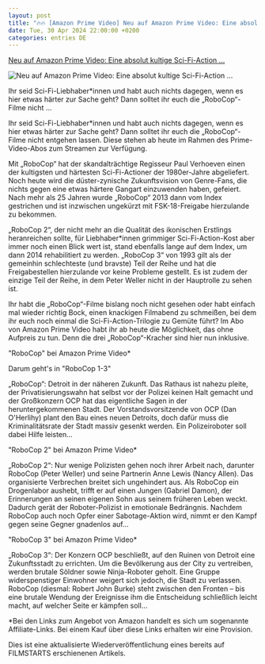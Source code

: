 ```yaml
---
layout: post
title: "🔥🔥 [Amazon Prime Video] Neu auf Amazon Prime Video: Eine absolut kultige Sci-Fi-Action ..."
date: Tue, 30 Apr 2024 22:00:00 +0200
categories: entries DE
---
```

[Neu auf Amazon Prime Video: Eine absolut kultige Sci-Fi-Action ...](https://www.filmstarts.de/nachrichten/1000078802.html)

![Neu auf Amazon Prime Video: Eine absolut kultige Sci-Fi-Action ...](https://de.web.img3.acsta.net/img/ce/f2/cef2b1ccca5f628c95f9c57b27045f81.jpg)

Ihr seid Sci-Fi-Liebhaber*innen und habt auch nichts dagegen, wenn es hier etwas härter zur Sache geht? Dann solltet ihr euch die „RoboCop“-Filme nicht ...

Ihr seid Sci-Fi-Liebhaber*innen und habt auch nichts dagegen, wenn es hier etwas härter zur Sache geht? Dann solltet ihr euch die „RoboCop“-Filme nicht entgehen lassen. Diese stehen ab heute im Rahmen des Prime-Video-Abos zum Streamen zur Verfügung.

Mit „RoboCop“ hat der skandalträchtige Regisseur Paul Verhoeven einen der kultigsten und härtesten Sci-Fi-Actioner der 1980er-Jahre abgeliefert. Noch heute wird die düster-zynische Zukunftsvision von Genre-Fans, die nichts gegen eine etwas härtere Gangart einzuwenden haben, gefeiert. Nach mehr als 25 Jahren wurde „RoboCop“ 2013 dann vom Index gestrichen und ist inzwischen ungekürzt mit FSK-18-Freigabe hierzulande zu bekommen.

„RoboCop 2“, der nicht mehr an die Qualität des ikonischen Erstlings heranreichen sollte, für Liebhaber*innen grimmiger Sci-Fi-Action-Kost aber immer noch einen Blick wert ist, stand ebenfalls lange auf dem Index, um dann 2014 rehabilitiert zu werden. „RoboCop 3“ von 1993 gilt als der gemeinhin schlechteste (und bravste) Teil der Reihe und hat die Freigabestellen hierzulande vor keine Probleme gestellt. Es ist zudem der einzige Teil der Reihe, in dem Peter Weller nicht in der Hauptrolle zu sehen ist.

Ihr habt die „RoboCop“-Filme bislang noch nicht gesehen oder habt einfach mal wieder richtig Bock, einen knackigen Filmabend zu schmeißen, bei dem ihr euch noch einmal die Sci-Fi-Action-Trilogie zu Gemüte führt? Im Abo von Amazon Prime Video habt ihr ab heute die Möglichkeit, das ohne Aufpreis zu tun. Denn die drei „RoboCop“-Kracher sind hier nun inklusive.

"RoboCop" bei Amazon Prime Video*

Darum geht's in "RoboCop 1-3"

„RoboCop“: Detroit in der näheren Zukunft. Das Rathaus ist nahezu pleite, der Privatisierungswahn hat selbst vor der Polizei keinen Halt gemacht und der Großkonzern OCP hat das eigentliche Sagen in der heruntergekommenen Stadt. Der Vorstandsvorsitzende von OCP (Dan O'Herlihy) plant den Bau eines neuen Detroits, doch dafür muss die Kriminalitätsrate der Stadt massiv gesenkt werden. Ein Polizeiroboter soll dabei Hilfe leisten...

"RoboCop 2" bei Amazon Prime Video*

„RoboCop 2“: Nur wenige Polizisten gehen noch ihrer Arbeit nach, darunter RoboCop (Peter Weller) und seine Partnerin Anne Lewis (Nancy Allen). Das organisierte Verbrechen breitet sich ungehindert aus. Als RoboCop ein Drogenlabor aushebt, trifft er auf einen Jungen (Gabriel Damon), der Erinnerungen an seinen eigenen Sohn aus seinem früheren Leben weckt. Dadurch gerät der Roboter-Polizist in emotionale Bedrängnis. Nachdem RoboCop auch noch Opfer einer Sabotage-Aktion wird, nimmt er den Kampf gegen seine Gegner gnadenlos auf...

"RoboCop 3" bei Amazon Prime Video*

„RoboCop 3“: Der Konzern OCP beschließt, auf den Ruinen von Detroit eine Zukunftsstadt zu errichten. Um die Bevölkerung aus der City zu vertreiben, werden brutale Söldner sowie Ninja-Roboter geholt. Eine Gruppe widerspenstiger Einwohner weigert sich jedoch, die Stadt zu verlassen. RoboCop (diesmal: Robert John Burke) steht zwischen den Fronten – bis eine brutale Wendung der Ereignisse ihm die Entscheidung schließlich leicht macht, auf welcher Seite er kämpfen soll...

*Bei den Links zum Angebot von Amazon handelt es sich um sogenannte Affiliate-Links. Bei einem Kauf über diese Links erhalten wir eine Provision.

Dies ist eine aktualisierte Wiederveröffentlichung eines bereits auf FILMSTARTS erschienenen Artikels.


